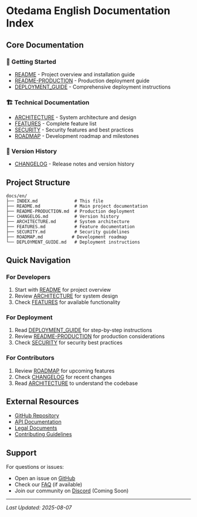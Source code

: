 # Otedama English Documentation Index

## Core Documentation

### 📘 Getting Started
- [README](./README.md) - Project overview and installation guide
- [README-PRODUCTION](./README-PRODUCTION.md) - Production deployment guide
- [DEPLOYMENT_GUIDE](./DEPLOYMENT_GUIDE.md) - Comprehensive deployment instructions

### 🏗️ Technical Documentation
- [ARCHITECTURE](./ARCHITECTURE.md) - System architecture and design
- [FEATURES](./FEATURES.md) - Complete feature list
- [SECURITY](./SECURITY.md) - Security features and best practices
- [ROADMAP](./ROADMAP.md) - Development roadmap and milestones

### 📝 Version History
- [CHANGELOG](./CHANGELOG.md) - Release notes and version history

## Project Structure

```
docs/en/
├── INDEX.md              # This file
├── README.md             # Main project documentation
├── README-PRODUCTION.md  # Production deployment
├── CHANGELOG.md          # Version history
├── ARCHITECTURE.md       # System architecture
├── FEATURES.md           # Feature documentation
├── SECURITY.md           # Security guidelines
├── ROADMAP.md           # Development roadmap
└── DEPLOYMENT_GUIDE.md   # Deployment instructions
```

## Quick Navigation

### For Developers
1. Start with [README](./README.md) for project overview
2. Review [ARCHITECTURE](./ARCHITECTURE.md) for system design
3. Check [FEATURES](./FEATURES.md) for available functionality

### For Deployment
1. Read [DEPLOYMENT_GUIDE](./DEPLOYMENT_GUIDE.md) for step-by-step instructions
2. Review [README-PRODUCTION](./README-PRODUCTION.md) for production considerations
3. Check [SECURITY](./SECURITY.md) for security best practices

### For Contributors
1. Review [ROADMAP](./ROADMAP.md) for upcoming features
2. Check [CHANGELOG](./CHANGELOG.md) for recent changes
3. Read [ARCHITECTURE](./ARCHITECTURE.md) to understand the codebase

## External Resources

- [GitHub Repository](https://github.com/shizukutanaka/Otedama)
- [API Documentation](../../api/)
- [Legal Documents](../../legal/)
- [Contributing Guidelines](../../CONTRIBUTING.md)

## Support

For questions or issues:
- Open an issue on [GitHub](https://github.com/shizukutanaka/Otedama/issues)
- Check our [FAQ](./FAQ.md) (if available)
- Join our community on [Discord](https://discord.gg/otedama) (Coming Soon)

---

*Last Updated: 2025-08-07*